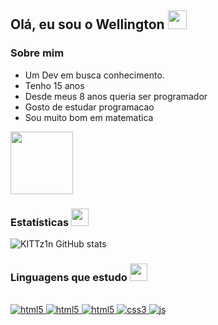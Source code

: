 ## Olá, eu sou o Wellington <img src="https://images.emojiterra.com/google/noto-emoji/animated-emoji/1f44b.gif" width="30"/>

### Sobre mim

<ul>
<li>Um Dev em busca conhecimento.
<li>Tenho 15 anos
<li>Desde meus 8 anos queria ser programador
<li>Gosto de estudar programacao
<li>Sou muito bom em matematica
</ul>

<img src="https://github.com/user-attachments/assets/4dcd0176-fe96-4ab1-bf10-936d5f1ec1de" width="100"/>

### Estatísticas <img src="https://github.com/user-attachments/assets/d69da7fa-5a46-47e9-938a-30074535aa8e" width="28">

![KITTz1n GitHub stats](https://github-readme-stats.vercel.app/api?username=KITTz1n&show_icons=true&theme=tokyonight)

### Linguagens que estudo <img src="https://cdn-icons-png.flaticon.com/512/2232/2232688.png" width="28">

<div style="display: inline_block"><br/>
  <a href="https://www.python.org"> <img aling="center" alt="html5" src="https://img.shields.io/badge/PYTHON-0D1117?style=for-the-badge&logo=python&logoColor=3776AB"/> </a>
  <a href="https://dotnet.microsoft.com/pt-br/download/dotnet/8.0"> <img aling="center" alt="html5" src="https://img.shields.io/badge/SHARP-0D1117?style=for-the-badge&logo=C&logoColor=AF69CD"/> </a>
  <a href="https://code.visualstudio.com/docs/languages/html"> <img aling="center" alt="html5" src="https://img.shields.io/badge/HTML5-0D1117?style=for-the-badge&logo=html5&logoColor=E34F26"/> </a>
  <a href="https://code.visualstudio.com/docs/languages/css"> <img aling="center" alt="css3" src="https://img.shields.io/badge/CSS3-0D1117?style=for-the-badge&logo=css3&logoColor=1572B6"/> </a>
  <a href="https://code.visualstudio.com/docs/languages/javascript"> <img aling="center" alt="js" src="https://img.shields.io/badge/JAVASCRIPT-0D1117?style=for-the-badge&logo=javascript&logoColor=EFD81D"/> </a>
</div> <br/>
